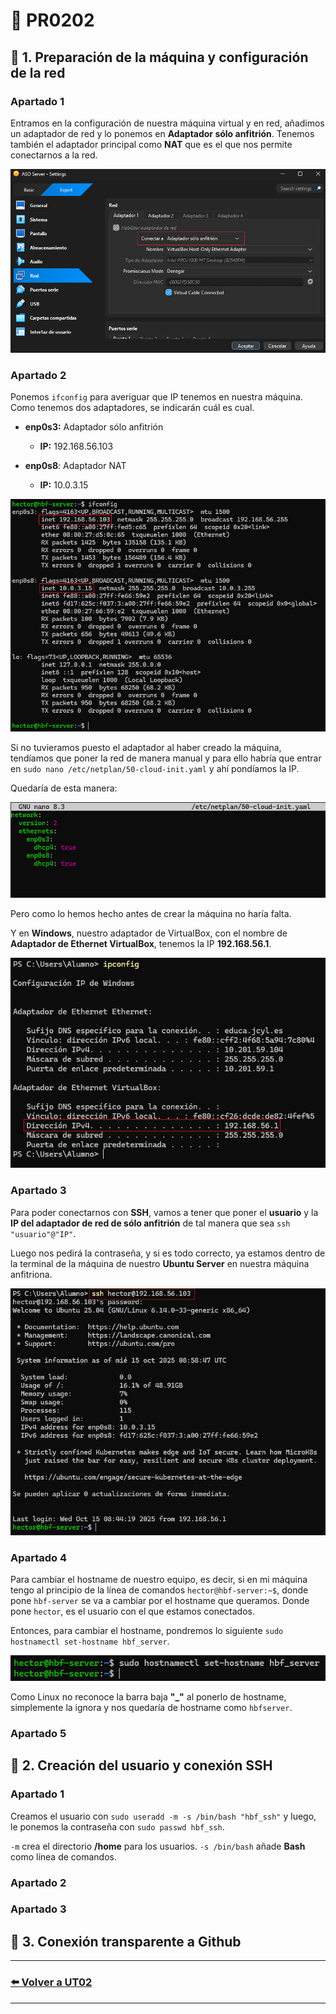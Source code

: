 # 📄 PR0202

## 📌 1. Preparación de la máquina y configuración de la red

### Apartado 1
Entramos en la configuración de nuestra máquina virtual y en red, añadimos un adaptador de red y lo ponemos en **Adaptador sólo anfitrión**. Tenemos también el adaptador principal como **NAT** que es el que nos permite conectarnos a la red.

![Apartado 1](Imagenes/ej1A1.png)

### Apartado 2
Ponemos `ifconfig` para averiguar que IP tenemos en nuestra máquina. Como tenemos dos adaptadores, se indicarán cuál es cual.  
- **enp0s3:** Adaptador sólo anfitrión
    - **IP:** 192.168.56.103

- **enp0s8**: Adaptador NAT
    - **IP:** 10.0.3.15

![Apartado 2_1](Imagenes/ej1A2_1.png)

Si no tuvieramos puesto el adaptador al haber creado la máquina, tendíamos que poner la red de manera manual y para ello habría que entrar en `sudo nano /etc/netplan/50-cloud-init.yaml` y ahí pondíamos la IP.  

Quedaría de esta manera:

![Apartado 2](Imagenes/ej1A2.png)

Pero como lo hemos hecho antes de crear la máquina no haría falta.  

Y en **Windows**, nuestro adaptador de VirtualBox, con el nombre de **Adaptador de Ethernet VirtualBox**, tenemos la IP **192.168.56.1**.

![Apartado 2_2](Imagenes/ej1A2_2.png)

### Apartado 3
Para poder conectarnos con **SSH**, vamos a tener que poner el **usuario** y la **IP del adaptador de red de sólo anfitrión** de tal manera que sea `ssh "usuario"@"IP"`.  

Luego nos pedirá la contraseña, y si es todo correcto, ya estamos dentro de la terminal de la máquina de nuestro **Ubuntu Server** en nuestra máquina anfitriona.

![Apartado 3](Imagenes/ej1A3.png)

### Apartado 4
Para cambiar el hostname de nuestro equipo, es decir, si en mi máquina tengo al principio de la línea de comandos `hector@hbf-server:~$`, donde pone `hbf-server` se va a cambiar por el hostname que queramos. Donde pone `hector`, es el usuario con el que estamos conectados.  

Entonces, para cambiar el hostname, pondremos lo siguiente `sudo hostnamectl set-hostname hbf_server`.

![Apartado 4](Imagenes/ej1A4.png)

Como Linux no reconoce la barra baja **"_"** al ponerlo de hostname, simplemente la ignora y nos quedaría de hostname como `hbfserver`.

### Apartado 5


## 📌 2. Creación del usuario y conexión SSH

### Apartado 1
Creamos el usuario con `sudo useradd -m -s /bin/bash "hbf_ssh"` y luego, le ponemos la contraseña con `sudo passwd hbf_ssh`.  

`-m` crea el directorio **/home** para los usuarios. `-s /bin/bash` añade **Bash** como línea de comandos.

### Apartado 2


### Apartado 3


## 📌 3. Conexión transparente a Github


---
### [⬅️ Volver a UT02](../index.md)
---